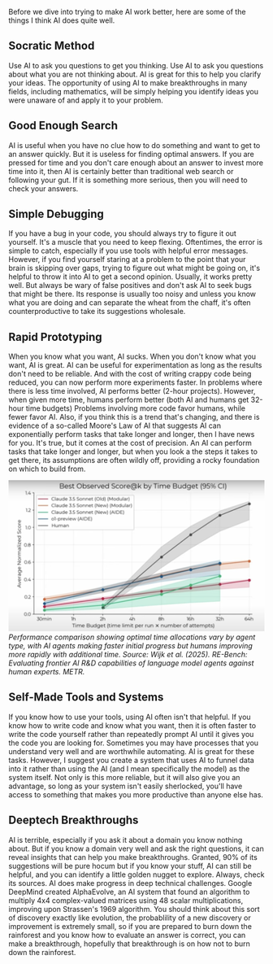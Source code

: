 Before we dive into trying to make AI work better, here are some of the things I think AI does quite well.

## Socratic Method
Use AI to ask you questions to get you thinking.
Use AI to ask you questions about what you are not thinking about.
AI is great for this to help you clarify your ideas.
The opportunity of using AI to make breakthroughs in many fields, including mathematics, will be simply helping you identify ideas you were unaware of and apply it to your problem.

## Good Enough Search
AI is useful when you have no clue how to do something and want to get to an answer quickly.
But it is useless for finding optimal answers.
If you are pressed for time and you don't care enough about an answer to invest more time into it, then AI is certainly better than traditional web search or following your gut.
If it is something more serious, then you will need to check your answers.

## Simple Debugging
If you have a bug in your code, you should always try to figure it out yourself. It's a muscle that you need to keep flexing. Oftentimes, the error is simple to catch, especially if you use tools with helpful error messages. However, if you find yourself staring at a problem to the point that your brain is skipping over gaps, trying to figure out what might be going on, it's helpful to throw it into AI to get a second opinion. Usually, it works pretty well. But always be wary of false positives and don't ask AI to seek bugs that might be there. Its response is usually too noisy and unless you know what you are doing and can separate the wheat from the chaff, it's often counterproductive to take its suggestions wholesale.

## Rapid Prototyping
When you know what you want, AI sucks. When you don't know what you want, AI is great.
AI can be useful for experimentation as long as the results don't need to be reliable.
And with the cost of writing crappy code being reduced, you can now perform more experiments faster.
In problems where there is less time involved, AI performs better (2-hour projects).
However, when given more time, humans perform better (both AI and humans get 32-hour time budgets)
Problems involving more code favor humans, while fewer favor AI.
Also, if you think this is a trend that's changing, and there is evidence of a so-called Moore's Law of AI that suggests AI can exponentially perform tasks that take longer and longer, then I have news for you. It's true, but it comes at the cost of precision. An AI can perform tasks that take longer and longer, but when you look a the steps it takes to get there, its assumptions are often wildly off, providing a rocky foundation on which to build from.

![RE-Bench performance vs time budget](/images/human-vs-ai.png)
*Performance comparison showing optimal time allocations vary by agent type, with AI agents making faster initial progress but humans improving more rapidly with additional time. Source: Wijk et al. (2025). RE-Bench: Evaluating frontier AI R&D capabilities of language model agents against human experts. METR.*


## Self-Made Tools and Systems
If you know how to use your tools, using AI often isn't that helpful. If you know how to write code and know what you want, then it is often faster to write the code yourself rather than repeatedly prompt AI until it gives you the code you are looking for. Sometimes you may have processes that you understand very well and are worthwhile automating. AI is great for these tasks. However, I suggest you create a system that uses AI to funnel data into it rather than using the AI (and I mean specifically the model) as the system itself. Not only is this more reliable, but it will also give you an advantage, so long as your system isn't easily sherlocked, you'll have access to something that makes you more productive than anyone else has.

## Deeptech Breakthroughs
AI is terrible, especially if you ask it about a domain you know nothing about. But if you know a domain very well and ask the right questions, it can reveal insights that can help you make breakthroughs. Granted, 90% of its suggestions will be pure hocum but if you know your stuff, AI can still be helpful, and you can identify a little golden nugget to explore. Always, check its sources. AI does make progress in deep technical challenges. Google DeepMind created AlphaEvolve, an AI system that found an algorithm to multiply 4x4 complex-valued matrices using 48 scalar multiplications, improving upon Strassen's 1969 algorithm. You should think about this sort of discovery exactly like evolution, the probablility of a new discovery or improvement is extremely small, so if you are prepared to burn down the rainforest and you know how to evaluate an answer is correct, you can make a breakthrough, hopefully that breakthrough is on how not to burn down the rainforest.
